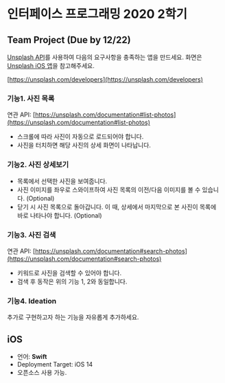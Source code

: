 # 인터페이스 프로그래밍 2020 2학기

## Team Project (Due by 12/22)

[Unsplash API](https://unsplash.com/developers)를 사용하여 다음의 요구사항을 충족하는 앱을 만드세요. 화면은 [Unsplash iOS 앱](https://apps.apple.com/kr/app/unsplash/id1290631746)을 참고해주세요.

[https://unsplash.com/developers](https://unsplash.com/developers)

### 기능1. 사진 목록

연관 API: [https://unsplash.com/documentation#list-photos](https://unsplash.com/documentation#list-photos)

- 스크롤에 따라 사진이 자동으로 로드되어야 합니다.
- 사진을 터치하면 해당 사진의 상세 화면이 나타납니다.

### 기능2. 사진 상세보기 

- 목록에서 선택한 사진을 보여줍니다.
- 사진 이미지를 좌우로 스와이프하여 사진 목록의 이전/다음 이미지를 볼 수 있습니다. (Optional)
- 닫기 시 사진 목록으로 돌아갑니다. 이 때, 상세에서 마지막으로 본 사진이 목록에 바로 나타나야 합니다. (Optional)

### 기능3. 사진 검색

연관 API: [https://unsplash.com/documentation#search-photos](https://unsplash.com/documentation#search-photos)

- 키워드로 사진을 검색할 수 있어야 합니다.
- 검색 후 동작은 위의 기능 1, 2와 동일합니다.

### 기능4. Ideation

추가로 구현하고자 하는 기능을 자유롭게 추가하세요.


## iOS

- 언어: **Swift**
- Deployment Target: iOS 14
- 오픈소스 사용 가능.

